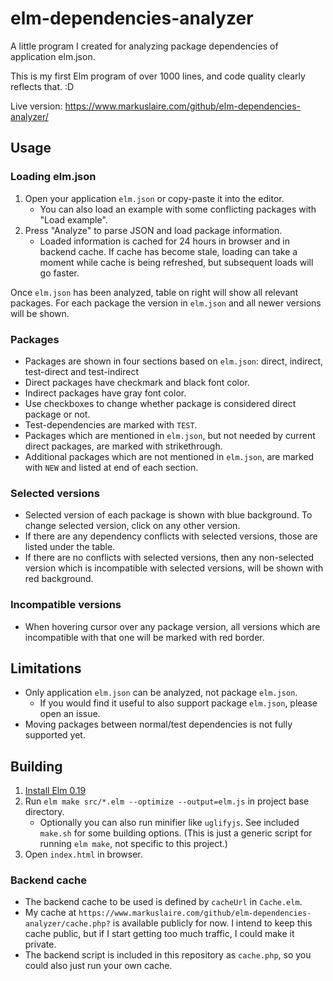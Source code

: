 # elm-dependencies-analyzer

A little program I created for analyzing package dependencies of application elm.json.

This is my first Elm program of over 1000 lines, and code quality clearly reflects that. :D

Live version: https://www.markuslaire.com/github/elm-dependencies-analyzer/

## Usage

### Loading elm.json

1) Open your application `elm.json` or copy-paste it into the editor.
   - You can also load an example with some conflicting packages with "Load example".
2) Press "Analyze" to parse JSON and load package information.
   - Loaded information is cached for 24 hours in browser and in backend cache.
     If cache has become stale, loading can take a moment while cache is being refreshed, but subsequent loads will go faster.

Once `elm.json` has been analyzed, table on right will show all relevant packages.
For each package the version in `elm.json` and all newer versions will be shown.

### Packages

- Packages are shown in four sections based on `elm.json`:
  direct, indirect, test-direct and test-indirect
- Direct packages have checkmark and black font color.
- Indirect packages have gray font color.
- Use checkboxes to change whether package is considered direct package or not.
- Test-dependencies are marked with `TEST`.
- Packages which are mentioned in `elm.json`,
  but not needed by current direct packages, are marked with strikethrough.
- Additional packages which are not mentioned in `elm.json`,
  are marked with `NEW` and listed at end of each section.

### Selected versions

- Selected version of each package is shown with blue background. To change selected version, click on any other version.
- If there are any dependency conflicts with selected versions, those are listed under the table.
- If there are no conflicts with selected versions,
  then any non-selected version which is incompatible with selected versions, will be shown with red background.

### Incompatible versions

- When hovering cursor over any package version,
  all versions which are incompatible with that one will be marked with red border.

## Limitations

- Only application `elm.json` can be analyzed, not package `elm.json`.
  - If you would find it useful to also support package `elm.json`, please open an issue.
- Moving packages between normal/test dependencies is not fully supported yet.

## Building

1) [Install Elm 0.19](https://guide.elm-lang.org/install.html) 
2) Run `elm make src/*.elm --optimize --output=elm.js` in project base directory.
   - Optionally you can also run minifier like `uglifyjs`.
     See included `make.sh` for some building options.
     (This is just a generic script for running `elm make`, not specific to this project.)
3) Open `index.html` in browser.

### Backend cache

- The backend cache to be used is defined by `cacheUrl` in `Cache.elm`.
- My cache at `https://www.markuslaire.com/github/elm-dependencies-analyzer/cache.php?` is available
  publicly for now. I intend to keep this cache public, but if I start getting too much traffic,
  I could make it private.
- The backend script is included in this repository as `cache.php`, so you could also just run your own cache.

